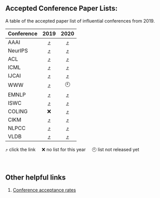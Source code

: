 ## Accepted Conference Paper Lists:
A table of the accepted paper list of influential conferences from 2019.

| **Conference** | 2019 | 2020 |
| :----------| :----:| :----:|
| AAAI       | [:arrow_heading_up:](https://aaai.org/Conferences/AAAI-19/wp-content/uploads/2018/11/AAAI-19_Accepted_Papers.pdf) | [:arrow_heading_up:](https://aaai.org/Conferences/AAAI-20/wp-content/uploads/2020/01/AAAI-20-Accepted-Paper-List.pdf) |
| NeurIPS       | [:arrow_heading_up:](https://papers.nips.cc/book/advances-in-neural-information-processing-systems-32-2019) | [:arrow_heading_up:](https://neurips.cc/Conferences/2020/AcceptedPapersInitial) |
| ACL      | [:arrow_heading_up:](https://www.aclweb.org/anthology/volumes/P19-1/) | [:arrow_heading_up:](https://acl2020.org/program/accepted/) |
| ICML | [:arrow_heading_up:](https://www.idiap.ch/~katharas/pages/accepted-papers-at-icml-2019.html) | [:arrow_heading_up:](https://icml.cc/Conferences/2020/Schedule?type=Poster) |
| IJCAI | [:arrow_heading_up:](https://www.ijcai19.org/accepted-papers.html) | [:arrow_heading_up:](http://static.ijcai.org/2020-accepted_papers.html) |
| WWW | [:arrow_heading_up:](https://www2019.thewebconf.org/accepted-papers) | :clock10: |
| EMNLP | [:arrow_heading_up:](https://github.com/roomylee/EMNLP-2019-Papers) | [:arrow_heading_up:](https://2020.emnlp.org/papers/main) |
| ISWC | [:arrow_heading_up:](https://iswc2019.semanticweb.org/accepted-papers/) | [:arrow_heading_up:](https://iswc2020.semanticweb.org/program/accepted-papers/) |
| COLING | :x: | [:arrow_heading_up:](https://coling2020.org/pages/accepted_papers_main_conference.html) |
| CIKM | [:arrow_heading_up:](https://dblp.org/db/conf/cikm/cikm2019.html) | [:arrow_heading_up:](https://www.cikm2020.org/accepted-papers/accepted-research-papers/) |
| NLPCC | [:arrow_heading_up:](http://tcci.ccf.org.cn/conference/2019/acceptpapers.php) | [:arrow_heading_up:](http://tcci.ccf.org.cn/conference/2020/acceptpapers.php) |
| VLDB | [:arrow_heading_up:](https://vldb.org/2019/?papers-research) | [:arrow_heading_up:](https://vldb2020.org/accepted-papers.html) |

:arrow_heading_up: click the link &nbsp; &nbsp;  :x: no list for this year &nbsp; &nbsp;  :clock10: list not released yet

<br>

## Other helpful links 

1. [Conference acceptance rates](https://aclweb.org/aclwiki/Conference_acceptance_rates)
